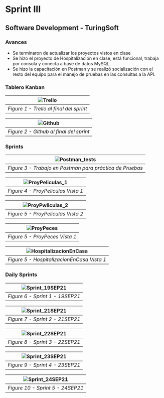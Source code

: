 # Sprint III
## Software Development - TuringSoft

### Avances

* Se terminaron de actualizar los proyectos vistos en clase
* Se hizo el proyecto de Hospitalización en clase, está funcional, trabaja por consola y conecta a base de datos MySQL.
* Se hizo la capacitación en Postman y se realizó socialización con el resto del equipo para el manejo de pruebas en las consultas a la API.

### Tablero Kanban

<!--| ![UML_v2](https://github.com/gasiferox/G63_Cycle_3_SoftwareDevelopment_TuringSoftTeam/blob/main/UML/UML_HospitalizacionEnCasa_v2.jpg) |
|:--:|
| *Figure 1 - UML v2* | -->

| ![Trello](https://github.com/gasiferox/G63_Cycle_3_SoftwareDevelopment_TuringSoftTeam/blob/main/Sprints/Sprint%20III/Kanban%20board/trello_2021-09-26%2020-30-30.png) |
|:--:|
| *Figure 1 - Trello al final del sprint* |

| ![Github](https://github.com/gasiferox/G63_Cycle_3_SoftwareDevelopment_TuringSoftTeam/blob/main/Sprints/Sprint%20III/Kanban%20board/github_2021-09-26%2020-29-13.png) |
|:--:|
| *Figure 2 - Github al final del sprint* |

### Sprints

| ![Postman_tests](https://trello.com/1/cards/613c3758204cbf0dc28809cd/attachments/614e9a849847a587d8938f0e/download/Screenshot_from_2021-09-24_22-30-05.png) |
|:--:|
| *Figure 3 - Trabajo en Postman para práctica de Pruebas* |

| ![ProyPeliculas_1](https://github.com/gasiferox/G63_Cycle_3_SoftwareDevelopment_TuringSoftTeam/blob/main/Sprints/Sprint%20III/Wireframe/Screenshot%20from%202021-09-26%2023-09-02.png) |
|:--:|
| *Figure 4 - ProyPeliculas Vista 1* |

| ![ProyPwliculas_2](https://github.com/gasiferox/G63_Cycle_3_SoftwareDevelopment_TuringSoftTeam/blob/main/Sprints/Sprint%20III/Wireframe/Screenshot%20from%202021-09-26%2023-09-57.png) |
|:--:|
| *Figure 5 - ProyPeliculas Vista 2* |

| ![ProyPeces](https://github.com/gasiferox/G63_Cycle_3_SoftwareDevelopment_TuringSoftTeam/blob/main/Sprints/Sprint%20III/Wireframe/Screenshot%20from%202021-09-26%2023-24-00.png) |
|:--:|
| *Figure 5 - ProyPeces Vista 1* |


| ![HospitalizacionEnCasa](https://github.com/gasiferox/G63_Cycle_3_SoftwareDevelopment_TuringSoftTeam/blob/main/Sprints/Sprint%20III/Wireframe/Screenshot%20from%202021-09-26%2023-32-57.png) |
|:--:|
| *Figure 5 - HospitalizacionEnCasa Vista 1* |



### Daily Sprints

| ![Sprint_19SEP21](https://trello.com/1/cards/613c3758204cbf0dc28809cd/attachments/6147cafd4eda9f8bcfbf474e/download/Screenshot_from_2021-09-19_16-41-57.png) |
|:--:|
| *Figure 6 - Sprint 1 - 19SEP21* |

| ![Sprint_21SEP21](https://trello.com/1/cards/613c3758204cbf0dc28809cd/attachments/614d4810460a6a72fe94d33d/download/Screenshot_from_2021-09-21_22-06-04.png) |
|:--:|
| *Figure 7 - Sprint 2 - 21SEP21* |

| ![Sprint_22SEP21](https://trello.com/1/cards/613c3758204cbf0dc28809cd/attachments/614d48627f34426bd5c37d47/download/Screenshot_from_2021-09-22_20-35-36.png) |
|:--:|
| *Figure 8 - Sprint 3 - 22SEP21* |

| ![Sprint_23SEP21](https://trello.com/1/cards/613c3758204cbf0dc28809cd/attachments/614d4870fac7236dd7ce3524/download/Screenshot_from_2021-09-23_22-19-48.png) |
|:--:|
| *Figure 9 - Sprint 4 - 23SEP21* |

| ![Sprint_24SEP21](https://trello.com/1/cards/613c3758204cbf0dc28809cd/attachments/614e9a849847a587d8938f0e/download/Screenshot_from_2021-09-24_22-30-05.png) |
|:--:|
| *Figure 10 - Sprint 5 - 24SEP21* |
